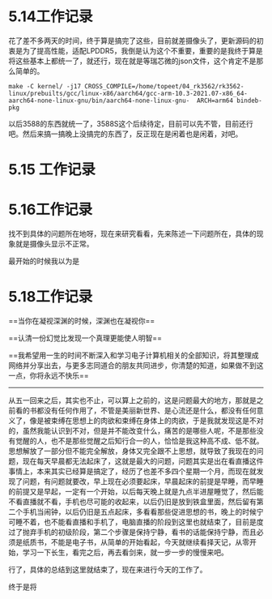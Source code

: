 # 5.14工作记录

花了差不多两天的时间，终于算是搞完了这些，目前就差摄像头了，更新源码的初衷是为了提高性能，适配LPDDR5，我倒是认为这个不重要，重要的是我终于算是将这些基本上都统一了，就还行，现在就是等瑞芯微的json文件，这个肯定不是那么简单的。

~~~shell
make -C kernel/ -j17 CROSS_COMPILE=/home/topeet/04_rk3562/rk3562-linux/prebuilts/gcc/linux-x86/aarch64/gcc-arm-10.3-2021.07-x86_64-aarch64-none-linux-gnu/bin/aarch64-none-linux-gnu-  ARCH=arm64 bindeb-pkg
~~~

以后3588的东西就统一了，3588S这个后续待定，目前可以先不管，目前还行吧。然后来搞一搞晚上没搞完的东西了，反正现在是闲着也是闲着，对吧。

# 5.15 工作记录

# 5.16工作记录

​	找不到具体的问题所在地呀，现在来研究看看，先来陈述一下问题所在，具体的现象就是摄像头显示不正常。

最开始的时候我以为是

# 5.18工作记录

==当你在凝视深渊的时候，深渊也在凝视你==

==认清一份幻觉比发现一个真理更能使人明智==

==我希望用一生的时间不断深入和学习电子计算机相关的全部知识，将其整理成网络并分享出去，与更多志同道合的朋友共同进步，你清楚的知道，如果做不到这一点，你将永远不快乐==

___

从五一回来之后，其实也不止，可以算上之前的，这是问题最大的地方，那就是之前看的书都没有任何作用了，不管是美丽新世界、是心流还是什么，都没有任何意义了，像是被束缚在思想上的肉欲和束缚在身体上的肉欲，于是我就发现这是不对的，虽然我能认识到不对，但是并不能改变什么，痛苦的是哪些人呢，不是那些没有觉醒的人，也不是那些觉醒之后知行合一的人，恰恰是我这种高不成、低不就。思想解放了一部分但不能完全解放，身体又完全跟不上思想，就导致了我现在的问题，现在每天早晨都无法起床了，这就是最大的问题，问题其实是出在看直播这件事情上，本来其实已经算是搞定了，经历了也差不多四个星期一个月，而现在就发现了问题，有问题就要改，早上现在必须要起床，早晨起床的前提是早睡，而早睡的前提又是早起，一定有一个开始，以后每天晚上就是九点半进屋睡觉了，然后能不看直播就不看，手机也尽可能的收起来，以后仍旧是放到铁盒里面，然后留有第二个手机当闹钟，以后仍旧是五点起床，多看看那些促进思想的书，晚上的时候宁可睡不着，也不能看直播和手机了，电脑直播的阶段到这里也就结束了，目前是度过了抛弃手机的初级阶段，第二个步骤是保持宁静，看书的话能保持宁静，而且必须是纸质书，不能是电子书，从简单的开始看起，今天就继续看择天记，从零开始，学习一下长生，看完之后，再去看剑来，就一步一步的慢慢来吧。

行了，具体的总结到这里就结束了，现在来进行今天的工作了。

终于是将



















































